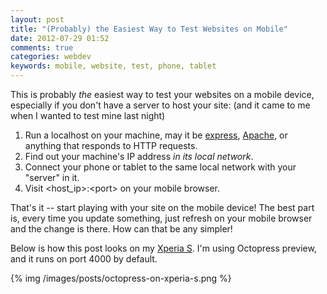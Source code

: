 ```yaml
---
layout: post
title: "(Probably) the Easiest Way to Test Websites on Mobile"
date: 2012-07-29 01:52
comments: true
categories: webdev
keywords: mobile, website, test, phone, tablet
---
```


This is probably _the_ easiest way to test your websites on a mobile device, especially if you don't have a server to host your site: (and it came to me when I wanted to test mine last night)

1. Run a localhost on your machine, may it be [express](http://expressjs.com/), [Apache](http://httpd.apache.org/), or anything that responds to HTTP requests.
2. Find out your machine's IP address _in its local network_.
3. Connect your phone or tablet to the same local network with your "server" in it.
4. Visit \<host_ip\>:\<port\> on your mobile browser.

That's it -- start playing with your site on the mobile device! The best part is, every time you update something, just refresh on your mobile browser and the change is there. How can that be any simpler!

Below is how this post looks on my [Xperia S](http://www.sonymobile.com/global-en/products/phones/xperia-s/). I'm using Octopress preview, and it runs on port 4000 by default.

{% img /images/posts/octopress-on-xperia-s.png %}